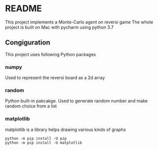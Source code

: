 
# README

This project implements a Monte-Carlo agent on reversi game
The whole project is built on Mac with pycharm using python 3.7

## Congiguration
This project uses following Python packages

### numpy
Used to represent the reversi board as a 2d array

### random
Python built-in pakcakge. Used to generate random number and make random choice from a list

### matplotlib
matplotlib is a library helps drawing various kinds of graphs
```
python -m pip install -U pip
python -m pip install -U matplotlib
```
